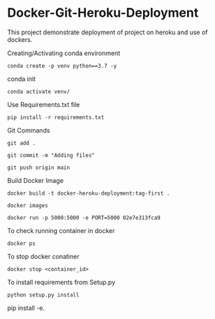 # Docker-Git-Heroku-Deployment
This project demonstrate deployment of project on heroku and use of dockers.

Creating/Activating conda environment
```
conda create -p venv python==3.7 -y
```
conda init
```
conda activate venv/
```

Use Requirements.txt file

```
pip install -r requirements.txt
```

Git Commands
```
git add .
```
```
git commit -m "Adding files"
```
```
git push origin main
```


Build Docker Image

```
docker build -t docker-heroku-deployment:tag-first .
```

```
docker images
```

```
docker run -p 5000:5000 -e PORT=5000 02e7e313fca9
```

To check running container in docker
```
docker ps
```

To stop docker conatiner
```
docker stop <container_id>
```


To install requirements from Setup.py
```
python setup.py install
```
pip install -e.

